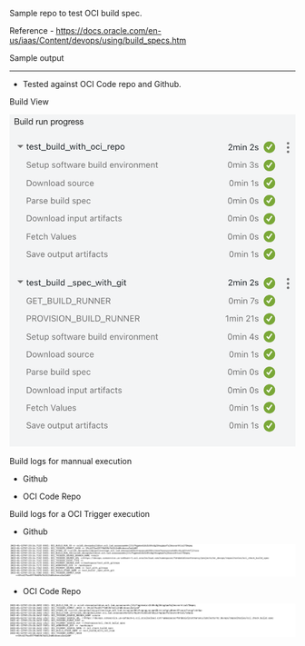 Sample repo to test OCI build spec.

Reference - https://docs.oracle.com/en-us/iaas/Content/devops/using/build_specs.htm 

Sample output

 ----

 - Tested against OCI Code repo and Github.

 Build View 

 ![](images/buildview.png)


 Build logs for mannual execution 

 - Github

 - OCI Code Repo


 Build logs for a OCI Trigger execution 

 - Github

 ![](images/trigger_with_github.png)

 - OCI Code Repo

 ![](images/trigger_with_ocirepo.png)
